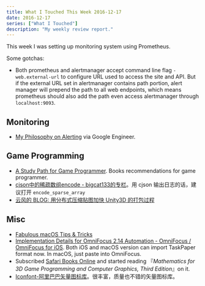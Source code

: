 ```yaml
---
title: What I Touched This Week 2016-12-17
date: 2016-12-17
series: ["What I Touched"]
description: "My weekly review report."
---
```


This week I was setting up monitoring system using Prometheus.

Some gotchas:

- Both prometheus and alertmanager accept command line flag `-web.external-url` to configure URL used to access the site and API. But if the external URL set in alertmanager contains path portion, alert manager will prepend the path to all web endpoints, which means prometheus should also add the path even access alertmanager through `localhost:9093`.

<!--more-->

## Monitoring

- [My Philosophy on Alerting][1] via Google Engineer.

## Game Programming

- [A Study Path for Game Programmer][2]. Books recommendations for game programmer.
- [cjson中的稀疏数组encode - bigcat133的专栏][3]。用 cjson 输出日志的话，建议打开 `encode_sparse_array`
 - [云风的 BLOG: 用分布式压缩贴图加快 Unity3D 的打包过程][4]

## Misc

- [Fabulous macOS Tips & Tricks][5]
- [Implementation Details for OmniFocus 2.14 Automation - OmniFocus / OmniFocus for iOS][6]. Both iOS and macOS version can import TaskPaper format now. In macOS, just paste into OmniFocus.
- Subscribed [Safari Books Online][7] and started reading 『_Mathematics for 3D Game Programming and Computer Graphics, Third Edition_』on it.
- [Iconfont-阿里巴巴矢量图标库][8]。很丰富，质量也不错的矢量图标库。

[1]:    https://docs.google.com/document/d/199PqyG3UsyXlwieHaqbGiWVa8eMWi8zzAn0YfcApr8Q/edit
[2]:    https://github.com/miloyip/game-programmer
[3]:    http://blog.csdn.net/bigcat133/article/details/46374357
[4]:    http://blog.codingnow.com/2016/12/unity3d_remote_pvrtextool.html
[5]:    https://blog.sindresorhus.com/macos-tips-tricks-13046cf377f8#.q1sqp8ig7
[6]:    https://discourse.omnigroup.com/t/implementation-details-for-omnifocus-2-14-automation/24179
[7]:    https://www.safaribooksonline.com
[8]:    http://www.iconfont.cn/plus
